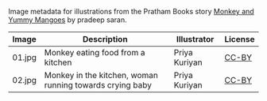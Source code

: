 Image metadata for illustrations from the Pratham Books story [Monkey and Yummy Mangoes](https://storyweaver.org.in/stories/2529-monkey-and-yummy-mangoes) by pradeep saran.

Image | Description | Illustrator | License
----- | ----------- | ----------- | -------
01.jpg | Monkey eating food from a kitchen | Priya Kuriyan | [CC-BY](https://creativecommons.org/licenses/by/4.0/)
02.jpg | Monkey in the kitchen, woman running towards crying baby | Priya Kuriyan | [CC-BY](https://creativecommons.org/licenses/by/4.0/)
